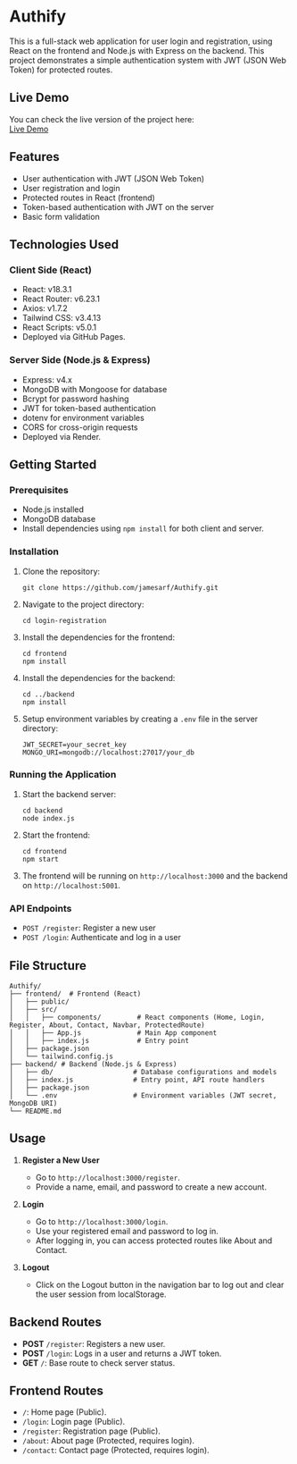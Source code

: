 
# Authify

This is a full-stack web application for user login and registration, using React on the frontend and Node.js with Express on the backend. This project demonstrates a simple authentication system with JWT (JSON Web Token) for protected routes.

## Live Demo

You can check the live version of the project here:  
[Live Demo](https://jamesarf.github.io/Authify/)

## Features

- User authentication with JWT (JSON Web Token)
- User registration and login
- Protected routes in React (frontend)
- Token-based authentication with JWT on the server
- Basic form validation

## Technologies Used

### Client Side (React)
- React: v18.3.1
- React Router: v6.23.1
- Axios: v1.7.2
- Tailwind CSS: v3.4.13
- React Scripts: v5.0.1
- Deployed via GitHub Pages.

### Server Side (Node.js & Express)
- Express: v4.x
- MongoDB with Mongoose for database
- Bcrypt for password hashing
- JWT for token-based authentication
- dotenv for environment variables
- CORS for cross-origin requests
- Deployed via Render.

## Getting Started

### Prerequisites

- Node.js installed
- MongoDB database
- Install dependencies using `npm install` for both client and server.

### Installation

1. Clone the repository:
    ```
    git clone https://github.com/jamesarf/Authify.git
    ```

2. Navigate to the project directory:
    ```
    cd login-registration
    ```

3. Install the dependencies for the frontend:
    ```
    cd frontend
    npm install
    ```

4. Install the dependencies for the backend:
    ```
    cd ../backend
    npm install
    ```

5. Setup environment variables by creating a `.env` file in the server directory:
    ```
    JWT_SECRET=your_secret_key
    MONGO_URI=mongodb://localhost:27017/your_db
    ```

### Running the Application

1. Start the backend server:
    ```
    cd backend
    node index.js
    ```

2. Start the frontend:
    ```
    cd frontend
    npm start
    ```

3. The frontend will be running on `http://localhost:3000` and the backend on `http://localhost:5001`.

### API Endpoints

- `POST /register`: Register a new user
- `POST /login`: Authenticate and log in a user

## File Structure

```
Authify/
├── frontend/  # Frontend (React)
│   ├── public/
│   ├── src/
│   │   ├── components/         # React components (Home, Login, Register, About, Contact, Navbar, ProtectedRoute)
│   │   ├── App.js              # Main App component
│   │   ├── index.js            # Entry point
│   ├── package.json
│   └── tailwind.config.js
├── backend/ # Backend (Node.js & Express)
│   ├── db/                    # Database configurations and models
│   ├── index.js               # Entry point, API route handlers
│   ├── package.json
│   └── .env                   # Environment variables (JWT secret, MongoDB URI)
└── README.md
```
## Usage

1. **Register a New User**
   - Go to `http://localhost:3000/register`.
   - Provide a name, email, and password to create a new account.

2. **Login**
   - Go to `http://localhost:3000/login`.
   - Use your registered email and password to log in.
   - After logging in, you can access protected routes like About and Contact.

3. **Logout**
   - Click on the Logout button in the navigation bar to log out and clear the user session from localStorage.

## Backend Routes

- **POST** `/register`: Registers a new user.
- **POST** `/login`: Logs in a user and returns a JWT token.
- **GET** `/`: Base route to check server status.

## Frontend Routes

- `/`: Home page (Public).
- `/login`: Login page (Public).
- `/register`: Registration page (Public).
- `/about`: About page (Protected, requires login).
- `/contact`: Contact page (Protected, requires login).

